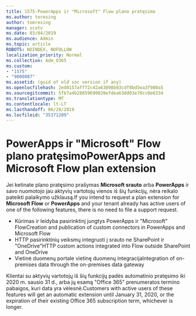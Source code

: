 ```yaml
---
title: 1575-PowerApps ir "Microsoft" Flow plano pratęsimo
ms.author: toresing
author: tomresing
manager: scotv
ms.date: 03/04/2019
ms.audience: Admin
ms.topic: article
ROBOTS: NOINDEX, NOFOLLOW
localization_priority: Normal
ms.collection: Adm_O365
ms.custom:
- "1575"
- "9000087"
ms.assetid: (guid of old soc version if any)
ms.openlocfilehash: 2ed0157aff72c42a63898b03cdf8bd5ea3f980a5
ms.sourcegitcommit: 5fb7a4b28859690020efdea630d03e70cc0e6334
ms.translationtype: MT
ms.contentlocale: lt-LT
ms.lasthandoff: 06/28/2019
ms.locfileid: "35371209"
---
```

# <a name="powerapps-and-microsoft-flow-plan-extension"></a><span data-ttu-id="c8e75-102">PowerApps ir "Microsoft" Flow plano pratęsimo</span><span class="sxs-lookup"><span data-stu-id="c8e75-102">PowerApps and Microsoft Flow plan extension</span></span>

<span data-ttu-id="c8e75-103">Jei ketinate plano pratęsimo prašymas **Microsoft srauto** arba **PowerApps** ir savo nuomotojo jau aktyvių vartotojų vienos iš šių funkcijų, nėra reikalo pateikti palaikymo užklausą.</span><span class="sxs-lookup"><span data-stu-id="c8e75-103">If you intend to request a plan extension for **Microsoft Flow** or **PowerApps** and your tenant already has active users of one of the following features, there is no need to file a support request.</span></span>

- <span data-ttu-id="c8e75-104">Kūrimas ir leidyba pasirinktinį jungtys PowerApps ir "Microsoft" Flow</span><span class="sxs-lookup"><span data-stu-id="c8e75-104">Creation and publication of custom connectors in PowerApps and Microsoft Flow</span></span>
- <span data-ttu-id="c8e75-105">HTTP pasirinktinių veiksmų integruoti į srauto ne SharePoint ir "OneDrive"</span><span class="sxs-lookup"><span data-stu-id="c8e75-105">HTTP custom actions integrated into Flow outside SharePoint and OneDrive</span></span>
- <span data-ttu-id="c8e75-106">Vietinė duomenų portale vietinę duomenų integracija</span><span class="sxs-lookup"><span data-stu-id="c8e75-106">Integration of on-premises data through the on-premises  data gateway</span></span>

<span data-ttu-id="c8e75-107">Klientai su aktyvių vartotojų iš šių funkcijų padės automatinio pratęsimo iki 2020 m. sausio 31 d., arba jų esamą "Office 365" prenumeratos termino pabaigos, kuri data yra vėlesnė.</span><span class="sxs-lookup"><span data-stu-id="c8e75-107">Customers with active users of these features will get an automatic extension until January 31, 2020, or the expiration of their existing Office 365 subscription term, whichever is longer.</span></span>